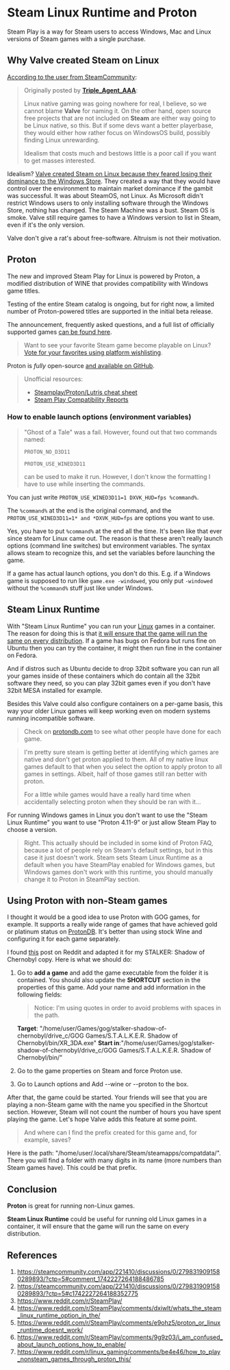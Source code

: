 # Steam Linux Runtime and Proton

Steam Play is a way for Steam users to access Windows, Mac and Linux versions of Steam games with a single purchase.

## Why Valve created Steam on Linux

[According to the user from SteamCommunity](https://steamcommunity.com/app/221410/discussions/0/2798319091580289893/?ctp=5#comment_1742227264188486785):

> Originally posted by **[Triple_Agent_AAA](https://steamcommunity.com/app/221410/discussions/0/2798319091580289893/?ctp=5#c1742227264188352775)**:
>
> Linux native gaming was going nowhere for real, I believe, so we cannot blame **Valve** for naming it. On the other hand, open source free projects that are not included on **Steam** are either way going to be Linux native, so this. But if some devs want a better playerbase, they would either how rather focus on WindowsOS build, possibly finding Linux unrewarding.
>
> Idealism that costs much and bestows little is a poor call if you want to get masses interested.

Idealism? <u>Valve created Steam on Linux because they feared losing their dominance to the Windows Store</u>. They created a way that they would have control over the environment to maintain market dominance if the gambit was successful. It was about SteamOS, not Linux.
As Microsoft didn't restrict Windows users to only installing software through the Windows Store, nothing has changed. The Steam Machine was a bust. Steam OS is smoke. Valve still require games to have a Windows version to list in Steam, even if it's the only version.

Valve don't give a rat's about free-software. Altruism is not their motivation.

## Proton

The new and improved Steam Play for Linux is powered by Proton, a modified distribution of WINE that provides compatibility with Windows game titles.

Testing of the entire Steam catalog is ongoing, but for right now, a limited number of Proton-powered titles are supported in the initial beta release.

The announcement, frequently asked questions, and a full list of officially supported games [can be found here](https://steamcommunity.com/games/221410/announcements/detail/1696055855739350561).

> Want to see your favorite Steam game become playable on Linux? [Vote for your favorites using platform wishlisting](https://steamcommunity.com/games/221410/announcements/detail/1475356649450732547).

Proton is *fully* open-source [and available on GitHub](https://github.com/ValveSoftware/Proton/).

> Unofficial resources:
>
> - [Steamplay/Proton/Lutris cheat sheet](https://redd.it/9anque)
> - [Steam Play Compatibility Reports](https://spcr.netlify.com/)

### How to enable launch options (environment variables)

> "Ghost of a Tale" was a fail. However, found out that two commands named:
>
> `PROTON_NO_D3D11`
>
> `PROTON_USE_WINED3D11`
>
> can be used to make it run. However, I don't know the formatting I have to use while inserting the commands.

You can just write `PROTON_USE_WINED3D11=1 DXVK_HUD=fps %command%`.

The `%command%` at the end is the original command, and the `PROTON_USE_WINED3D11=1* and *DXVK_HUD=fps` are options you want to use.

Yes, you have to put `%command%` at the end all the time. It's been like that ever since steam for Linux came out. The reason is that these aren't really launch options (command line switches) but environment variables. The syntax allows steam to recognize this, and set the variables before launching the game.

If a game has actual launch options, you don't do this. E.g. if a Windows game is supposed to run like `game.exe -windowed`, you only put `-windowed` without the `%command%` stuff just like under Windows.

## Steam Linux Runtime

With "Steam Linux Runtime" you can run your <u>Linux</u> games in a container. The reason for doing this is that <u>it will ensure that the game will run the same on every distribution</u>. If a game has bugs on Fedora but runs fine on Ubuntu then you can try the container, it might then run fine in the container on Fedora.

And if distros such as Ubuntu decide to drop 32bit software you can run all your games inside of these containers which do contain all the 32bit software they need, so you can play 32bit games even if you don't have 32bit MESA installed for example.

Besides this Valve could also configure containers on a per-game basis, this way your older Linux games will keep working even on modern systems running incompatible software.

> Check on [protondb.com](protondb.com) to see what other people have done for each game.

> I'm pretty sure steam is getting better at identifying which games are native and don't get proton applied to them. All of my native linux games default to that when you select the option to apply proton to all games in settings. Albeit, half of those games still ran better with proton.
>
> For a little while games would have a really hard time when accidentally selecting proton when they should be ran with it...

For running Windows games in Linux you don't want to use the "Steam Linux Runtime" you want to use "Proton 4.11-9" or just allow Steam Play to choose a version.

> Right. This actually should be included in some kind of Proton FAQ, because a lot of people rely on Steam's default settings, but in this case it just doesn't work. Steam sets Steam Linux Runtime as a default when you have SteamPlay enabled for Windows games, but Windows games don't work with this runtime, you should manually change it to Proton in SteamPlay section.

## Using Proton with non-Steam games

I thought it would be a good idea to use Proton with GOG games, for example. It supports a really wide range of games that have achieved gold or platinum status on [ProtonDB](https://www.protondb.com/). It's better than using stock Wine and configuring it for each game separately.

I found [this](https://www.reddit.com/r/linux_gaming/comments/be4e46/how_to_play_nonsteam_games_through_proton_this/) post on Reddit and adapted it for my STALKER: Shadow of Chernobyl copy. Here is what we should do:

1. Go to **add a game** and add the game executable from the folder it is contained. You should also update the **SHORTCUT** section in the properties of this game. Add your name and add information in the following fields:

   > Notice: I'm using quotes in order to avoid problems with spaces in the path.

   **Target**: "/home/user/Games/gog/stalker-shadow-of-chernobyl/drive_c/GOG Games/S.T.A.L.K.E.R. Shadow of Chernobyl/bin/XR_3DA.exe"
   **Start in**:"/home/user/Games/gog/stalker-shadow-of-chernobyl/drive_c/GOG Games/S.T.A.L.K.E.R. Shadow of Chernobyl/bin/"

2. Go to the game properties on Steam and force Proton use.

3. Go to Launch options and Add --wine or --proton to the box.

After that, the game could be started. Your friends will see that you are playing a non-Steam game with the name you specified in the Shortcut section. However, Steam will not count the number of hours you have spent playing the game. Let's hope Valve adds this feature at some point.

>  And where can I find the prefix created for this game and, for example, saves?

Here is the path: "/home/user/.local/share/Steam/steamapps/compatdata/". There you will find a folder with many digits in its name (more numbers than Steam games have). This could be that prefix. 

## Conclusion

**Proton** is great for running non-Linux games. 

**Steam Linux Runtime** could be useful for running old Linux games in a container, it will ensure that the game will run the same on every distribution.

## References

1. https://steamcommunity.com/app/221410/discussions/0/2798319091580289893/?ctp=5#comment_1742227264188486785
2. https://steamcommunity.com/app/221410/discussions/0/2798319091580289893/?ctp=5#c1742227264188352775
3. https://www.reddit.com/r/SteamPlay/
4. https://www.reddit.com/r/SteamPlay/comments/dxiwlt/whats_the_steam_linux_runtime_option_in_the/
5. https://www.reddit.com/r/SteamPlay/comments/e9ohz5/proton_or_linux_runtime_doesnt_work/
6. https://www.reddit.com/r/SteamPlay/comments/9g9z03/i_am_confused_about_launch_options_how_to_enable/
7. https://www.reddit.com/r/linux_gaming/comments/be4e46/how_to_play_nonsteam_games_through_proton_this/